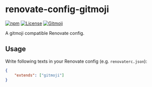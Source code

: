 # renovate-config-gitmoji

[![npm](https://img.shields.io/npm/v/renovate-config-gitmoji.svg?logo=npm&style=flat-square)](https://npmjs.com/package/renovate-config-gitmoji)
[![License](https://img.shields.io/github/license/SPGoding/renovate-config-gitmoji.svg?style=flat-square)](https://github.com/SPGoding/renovate-config-gitmoji/blob/master/LICENSE)
[![Gitmoji](https://img.shields.io/badge/gitmoji-%20😜%20😍-FFDD67.svg?style=flat-square)](https://gitmoji.carloscuesta.me/)

A gitmoji compatible Renovate config.

## Usage

Write following texts in your Renovate config (e.g. `renovaterc.json`):

```JSON
{
    "extends": ["gitmoji"]
}
```

